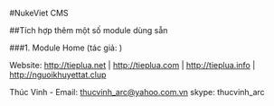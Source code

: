 #NukeViet CMS

##Tích hợp thêm một số module dùng sẵn

###1. Module Home (tác giả: )




Website: http://tieplua.net | http://tieplua.com | http://tieplua.info | http://nguoikhuyettat.clup

Thúc Vinh - Email: thucvinh_arc@yahoo.com.vn skype: thucvinh_arc